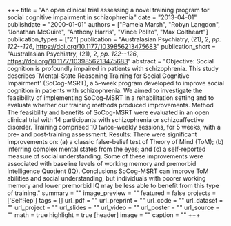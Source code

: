 +++
title = "An open clinical trial assessing a novel training program for social cognitive impairment in schizophrenia"
date = "2013-04-01"
publishdate = "2000-01-01"
authors = ["Pamela Marsh", "Robyn Langdon", "Jonathan McGuire", "Anthony Harris", "Vince Polito", "Max Coltheart"]
publication_types = ["2"]
publication = "Australasian Psychiatry, (21), 2, _pp. 122--126_, https://doi.org/10.1177/1039856213475683"
publication_short = "Australasian Psychiatry, (21), 2, _pp. 122--126_, https://doi.org/10.1177/1039856213475683"
abstract = "Objective: Social cognition is profoundly impaired in patients with schizophrenia. This study describes `Mental-State Reasoning Training for Social Cognitive Impairment' (SoCog-MSRT), a 5-week program developed to improve social cognition in patients with schizophrenia. We aimed to investigate the feasibility of implementing SoCog-MSRT in a rehabilitation setting and to evaluate whether our training methods produced improvements. Method The feasibility and benefits of SoCog-MSRT were evaluated in an open clinical trial with 14 participants with schizophrenia or schizoaffective disorder. Training comprised 10 twice-weekly sessions, for 5 weeks, with a pre- and post-training assessment. Results: There were significant improvements on: (a) a classic false-belief test of Theory of Mind (ToM); (b) inferring complex mental states from the eyes; and (c) a self-reported measure of social understanding. Some of these improvements were associated with baseline levels of working memory and premorbid Intelligence Quotient (IQ). Conclusions SoCog-MSRT can improve ToM abilities and social understanding, but individuals with poorer working memory and lower premorbid IQ may be less able to benefit from this type of training."
summary = ""
image_preview = ""
featured = false
projects = ['SelfRep']
tags = []
url_pdf = ""
url_preprint = ""
url_code = ""
url_dataset = ""
url_project = ""
url_slides = ""
url_video = ""
url_poster = ""
url_source = ""
math = true
highlight = true
[header]
image = ""
caption = ""
+++
